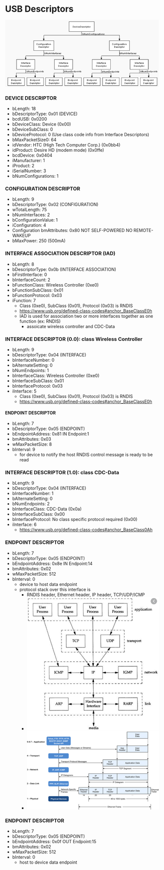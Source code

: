 # USB Descriptors
![usb_descriptors.png not found.](./img/usb_descriptors.png)

### DEVICE DESCRIPTOR
- bLength: 18
- bDescriptorType: 0x01 (DEVICE)
- bcdUSB: 0x0200
- bDeviceClass: Device (0x00)
- bDeviceSubClass: 0
- bDeviceProtocol: 0 (Use class code info from Interface Descriptors)
- bMaxPacketSize0: 64
- idVendor: HTC (High Tech Computer Corp.) (0x0bb4)
- idProduct: Desire HD (modem mode) (0x0ffe)
- bcdDevice: 0x0404
- iManufacturer: 1
- iProduct: 2
- iSerialNumber: 3
- bNumConfigurations: 1

### CONFIGURATION DESCRIPTOR
- bLength: 9
- bDescriptorType: 0x02 (CONFIGURATION)
- wTotalLength: 75
- bNumInterfaces: 2
- bConfigurationValue: 1
- iConfiguration: 4
- Configuration bmAttributes: 0x80  NOT SELF-POWERED  NO REMOTE-WAKEUP
- bMaxPower: 250  (500mA)

### INTERFACE ASSOCIATION DESCRIPTOR (IAD)
- bLength: 8
- bDescriptorType: 0x0b (INTERFACE ASSOCIATION)
- bFirstInterface: 0
- bInterfaceCount: 2
- bFunctionClass: Wireless Controller (0xe0)
- bFunctionSubClass: 0x01
- bFunctionProtocol: 0x03
- iFunction: 7
  - Class (0xe0), SubClass (0x01), Protocol (0x03) is RNDIS
  - https://www.usb.org/defined-class-codes#anchor_BaseClassE0h
  - IAD is used for association two or more interfaces together as one function (ex: RNDIS)
    - assoicate wireless controller and CDC-Data

### INTERFACE DESCRIPTOR (0.0): class Wireless Controller
- bLength: 9
- bDescriptorType: 0x04 (INTERFACE)
- bInterfaceNumber: 0
- bAlternateSetting: 0
- bNumEndpoints: 1
- bInterfaceClass: Wireless Controller (0xe0)
- bInterfaceSubClass: 0x01
- bInterfaceProtocol: 0x03
- iInterface: 5
  - Class (0xe0), SubClass (0x01), Protocol (0x03) is RNDIS
  - https://www.usb.org/defined-class-codes#anchor_BaseClassE0h

#### ENDPOINT DESCRIPTOR
- bLength: 7
- bDescriptorType: 0x05 (ENDPOINT)
- bEndpointAddress: 0x81  IN  Endpoint:1
- bmAttributes: 0x03
- wMaxPacketSize: 8
- bInterval: 9
  - for device to notify the host RNDIS control message is ready to be read

### INTERFACE DESCRIPTOR (1.0): class CDC-Data
- bLength: 9
- bDescriptorType: 0x04 (INTERFACE)
- bInterfaceNumber: 1
- bAlternateSetting: 0
- bNumEndpoints: 2
- bInterfaceClass: CDC-Data (0x0a)
- bInterfaceSubClass: 0x00
- bInterfaceProtocol: No class specific protocol required (0x00)
- iInterface: 6
  - https://www.usb.org/defined-class-codes#anchor_BaseClass0Ah

### ENDPOINT DESCRIPTOR
- bLength: 7
- bDescriptorType: 0x05 (ENDPOINT)
- bEndpointAddress: 0x8e  IN  Endpoint:14
- bmAttributes: 0x02
- wMaxPacketSize: 512
- bInterval: 0
  - device to host data endpoint
  - protocol stack over this interface is
    - RNDIS header, Ethernet header, IP header, TCP/UDP/ICMP
    - ![tcp_ip_stack.png not found.](./img/tcp_ip_stack.png)
    - ![ethernet_stack.png not found.](./img/ethernet_stack.png)

### ENDPOINT DESCRIPTOR
- bLength: 7
- bDescriptorType: 0x05 (ENDPOINT)
- bEndpointAddress: 0x0f  OUT  Endpoint:15
- bmAttributes: 0x02
- wMaxPacketSize: 512
- bInterval: 0
  - host to device data endpoint
